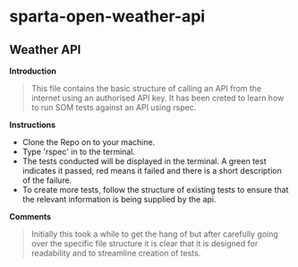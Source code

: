 # sparta-open-weather-api

## Weather API

**Introduction**

>This file contains the basic structure of calling an API from the internet using an authorised API key. It has been creted to learn how to run SOM tests against an API using rspec.


**Instructions**

- Clone the Repo on to your machine.
- Type 'rspec' in to the terminal.
- The tests conducted will be displayed in the terminal. A green test indicates it passed, red means it failed and there is a short description of the failure.
- To create more tests, follow the structure of existing tests to ensure that the relevant information is being supplied by the api.

**Comments**

>Initially this took a while to get the hang of but after carefully going over the specific file structure it is clear that it is designed for readability and to streamline creation of tests.
